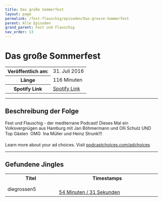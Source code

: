 ```yaml
---
title: Das große Sommerfest
layout: page
permalink: /fest-flauschig/episoden/Das-grosse-Sommerfest
parent: Alle Episoden
grand_parent: Fest und Flauschig
nav_order: 13
---
```


# Das große Sommerfest
<table class="resp-table dcf-table dcf-table-responsive dcf-table-bordered dcf-table-striped dcf-w-100%">
                    <tbody>
                        <tr>
                            <th scope="row">Veröffentlich am:</th>
                            <td data-label="Veröffentlich am:">31. Juli 2016</td>
                        </tr>
                        <tr>
                            <th scope="row">Länge </th>
                            <td data-label="Länge ">116 Minuten</td>
                        </tr><tr>
                                <th scope="row">Spotify Link</th>
                                <td data-label="Spotify Link"><a href="https://open.spotify.com/episode/1QmIfh5SveFDe5HZ3Qp2TR">Spotify Link</a></td>
                            </tr></tbody>
                </table>

***

## Beschreibung der Folge

<div>
Fest und Flauschig - der mediterrane Podcast! Dieses Mal ein Volksvergnügen aus Hamburg mit Jan Böhmermann und Olli Schulz UND Top Gästen  OMG  Ina Müller und Heinz Strunk!!!<p> </p><p>Learn more about your ad choices. Visit <a href="https://podcastchoices.com/adchoices">podcastchoices.com/adchoices</a></p>  
</div>

***

## Gefundene Jingles

<table style="display: table;">
                                    <tr>
                                        <th class="tableColumnTitle">Titel</th>
                                        <th class="tableColumnTimestamps">Timestamps</th>
                                    </tr>
                                    <tr>
                                <td markdown="span"  class="tableColumnTitle">diegrossen5</td>
                                <td markdown="span" class="tableColumnTimestamps">
                                <br>
                                <a href="https://open.spotify.com/episode/1QmIfh5SveFDe5HZ3Qp2TR?t=3271">
                                54 Minuten / 31 Sekunden</a>
                                </td></tr></table>